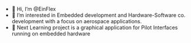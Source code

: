 - 👋 Hi, I’m @EinFlex
- 👀 I’m interested in Embedded development and Hardware-Software co. development with a focus on aerospace applications.
- 🌱 Next Learning project is a graphical application for Pilot Interfaces running on embedded hardware

<!---
EinFlex/EinFlex is a ✨ special ✨ repository because its `README.md` (this file) appears on your GitHub profile.
You can click the Preview link to take a look at your changes.
--->
